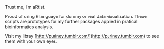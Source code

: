 Trust me, I'm aRtist. 

Proud of using `R` language for dummy or real data visualization. These scripts are prototypes for my further packages applied in pratical bioinformatics analysis. 

Visit my libray [http://puriney.tumblr.com/](http://puriney.tumblr.com) to see them with your own eyes. 
